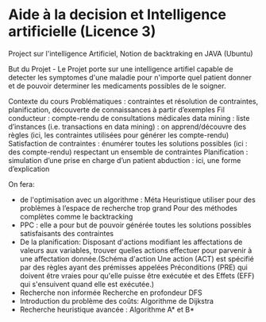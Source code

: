 # Aide à la decision et Intelligence artificielle (Licence 3)
Project sur l'intelligence Artificiel, Notion de backtraking en JAVA (Ubuntu)

But du Projet - 
Le Projet porte sur une intelligence artifiel capable de detecter les symptomes d'une maladie pour n'importe quel patient donner
et de pouvoir determiner les medicaments possibles de le soigner.

Contexte du cours
  Problématiques : contraintes et résolution de contraintes, planification, découverte de connaissances à partir d’exemples
  Fil conducteur : compte-rendu de consultations médicales
  data mining : liste d’instances (i.e. transactions en data mining) : on apprend/découvre des règles (ici, les contraintes utilisées pour générer les compte-rendu)
  Satisfaction de contraintes : énumérer toutes les solutions possibles (ici : des compte-rendu) respectant un ensemble de contraintes
  Planification : simulation d’une prise en charge d’un patient abduction : ici, une forme d’explication


On fera: 
  - de l'optimisation avec un algorithme : Méta Heuristique utiliser pour  des problèmes à l’espace de recherche trop grand
Pour des méthodes complètes comme le backtracking
  - PPC : elle a pour but de pouvoir générée toutes les solutions possibles satisfaisants des contraintes 
  - De la planification: Disposant d'actions modifiant les affectations de valeurs aux variables, trouver quelles
actions effectuer pour parvenir à une affectation donnée.(Schéma d'action
Une action (ACT) est spécifié par des règles ayant des prémisses appelées
Préconditions (PRE) qui doivent être vraies pour qu'elle puisse être exécutée et des
Effets (EFF) qui s'ensuivent quand elle est exécutée.)
  - Recherche non informée Recherche en profondeur DFS
  - Introduction du problème des coûts: Algorithme de Dijkstra 
  - Recherche heuristique avancée : Algorithme A*  et B* 

